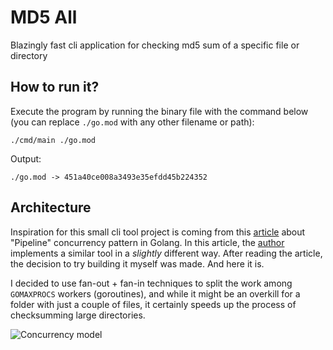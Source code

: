 # MD5 All

Blazingly fast cli application for checking md5 sum of a specific file or directory

## How to run it?

Execute the program by running the binary file with the command below (you can replace `./go.mod` with any other filename or path):

```shell
./cmd/main ./go.mod
```

Output:

```
./go.mod -> 451a40ce008a3493e35efdd45b224352
```

## Architecture

Inspiration for this small cli tool project is coming from this [article](https://go.dev/blog/pipelines) about "Pipeline" concurrency pattern in Golang. In this article, the [author](https://github.com/Sajmani) implements a similar tool in a <i>slightly</i> different way. After reading the article, the decision to try building it myself was made. And here it is.

I decided to use fan-out + fan-in techniques to split the work among `GOMAXPROCS` workers (goroutines), and while it might be an overkill for a folder with just a couple of files, it certainly speeds up the process of checksumming large directories.

![Concurrency model](https://i.imgur.com/XVUlU5z.png)